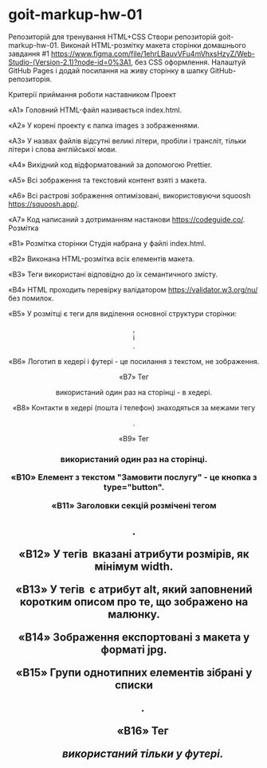 # goit-markup-hw-01
Репозиторій для тренування HTML+CSS
    Створи репозиторій goit-markup-hw-01.
    Виконай HTML-розмітку макета сторінки домашнього завдання #1 https://www.figma.com/file/1ehrLBauvVFu4mVhxsHzyZ/Web-Studio-(Version-2.1)?node-id=0%3A1, без CSS оформлення.
    Налаштуй GitHub Pages і додай посилання на живу сторінку в шапку GitHub-репозиторія.

Критерії приймання роботи наставником
Проект

«A1» Головний HTML-файл називається index.html.

«A2» У корені проекту є папка images з зображеннями.

«A3» У назвах файлів відсутні великі літери, пробіли і трансліт, тільки літери і слова англійської мови.

«A4» Вихідний код відформатований за допомогою Prettier.

«A5» Всі зображення та текстовий контент взяті з макета.

«A6» Всі растрові зображення оптимізовані, використовуючи squoosh https://squoosh.app/.

«A7» Код написаний з дотриманням настанови https://codeguide.co/.
Розмітка

«B1» Розмітка сторінки Студія набрана у файлі index.html.

«B2» Виконана HTML-розмітка всіх елементів макета.

«B3» Теги використані відповідно до їх семантичного змісту.

«B4» HTML проходить перевірку валідатором https://validator.w3.org/nu/ без помилок.

«B5» У розмітці є теги для виділення основної структури сторінки: <header>, <main> і <footer>.

«B6» Логотип в хедері і футері - це посилання з текстом, не зображення.

«B7» Тег <nav> використаний один раз на сторінці - в хедері.

«B8» Контакти в хедері (пошта і телефон) знаходяться за межами тегу <nav>.

«B9» Тег <h1> використаний один раз на сторінці.

«B10» Елемент з текстом "Замовити послугу" - це кнопка з type="button".

«B11» Заголовки секцій розмічені тегом <h2>.

«B12» У тегів <img> вказані атрибути розмірів, як мінімум width.

«B13» У тегів <img> є атрибут alt, який заповнений коротким описом про те, що зображено на малюнку.

«B14» Зображення експортовані з макета у форматі jpg.

«B15» Групи однотипних елементів зібрані у списки <ul>.

«B16» Тег <address> використаний тільки у футері.
